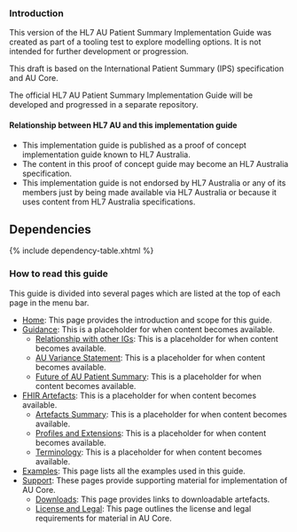 
### Introduction
This version of the HL7 AU Patient Summary Implementation Guide was created as part of a tooling test to explore modelling options. It is not intended for further development or progression.

This draft is based on the International Patient Summary (IPS) specification and AU Core.

The official HL7 AU Patient Summary Implementation Guide will be developed and progressed in a separate repository.


#### Relationship between HL7 AU and this implementation guide
* This implementation guide is published as a proof of concept implementation guide known to HL7 Australia.
* The content in this proof of concept guide may become an HL7 Australia specification.   
* This implementation guide is not endorsed by HL7 Australia or any of its members just by being made available via HL7 Australia or because it uses content from HL7 Australia specifications.

## Dependencies
{% include dependency-table.xhtml %}

### How to read this guide

This guide is divided into several pages which are listed at the top of each page in the menu bar.

- [Home](index.html): This page provides the introduction and scope for this guide.
- [Guidance](guidance.html): This is a placeholder for when content becomes available.
  - [Relationship with other IGs](relationship.html): This is a placeholder for when content becomes available.
  - [AU Variance Statement](variance.html): This is a placeholder for when content becomes available.
  - [Future of AU Patient Summary](future.html): This is a placeholder for when content becomes available.
- [FHIR Artefacts](artefacts.html): This is a placeholder for when content becomes available.
  - [Artefacts Summary](artifacts.html): This is a placeholder for when content becomes available.
  - [Profiles and Extensions](profiles-and-extensions.html): This is a placeholder for when content becomes available.
  - [Terminology](terminology.html): This is a placeholder for when content becomes available.
- [Examples](examples.html): This page lists all the examples used in this guide.
- [Support](downloads.html): These pages provide supporting material for implementation of AU Core.
  - [Downloads](downloads.html): This page provides links to downloadable artefacts.
  - [License and Legal](license.html): This page outlines the license and legal requirements for material in AU Core.